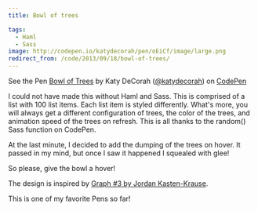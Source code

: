 ```yaml
---
title: Bowl of trees

tags:
  - Haml
  - Sass
image: http://codepen.io/katydecorah/pen/oEiCf/image/large.png
redirect_from: /code/2013/09/18/bowl-of-trees/
---
```


<p data-height="500" data-theme-id="97" data-slug-hash="oEiCf" data-user="katydecorah" data-default-tab="result" class='codepen'>See the Pen <a href='http://codepen.io/katydecorah/pen/oEiCf'>Bowl of Trees</a> by Katy DeCorah (<a href='http://codepen.io/katydecorah'>@katydecorah</a>) on <a href='http://codepen.io'>CodePen</a></p>

I could not have made this without Haml and Sass. This is comprised of a list with 100 list items. Each list item is styled differently. What's more, you will always get a different configuration of trees, the color of the trees, and animation speed of the trees on refresh. This is all thanks to the random() Sass function on CodePen.

At the last minute, I decided to add the dumping of the trees on hover. It passed in my mind, but once I saw it happened I squealed with glee!

So please, give the bowl a hover!

The design is inspired by [Graph #3 by Jordan Kasten-Krause](http://dribbble.com/shots/1239406).

This is one of my favorite Pens so far!
